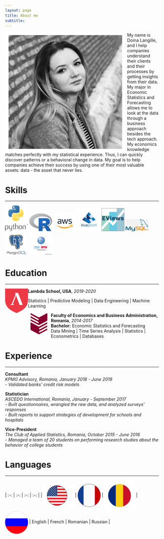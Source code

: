 ```yaml
---
layout: page
title: About me
subtitle: 
---
```

<img align="left" src="/img/about_me/IMG_1604.JPG" width="400"> My name is Doina Langille, and I help companies understand their clients and their processes by getting insights from their data. My major in Economic Statistics and Forecasting allows me to look at the data through a business approach besides the tech approach. My economics knowledge matches perfectly with my statistical experience. Thus, I can quickly discover patterns or a behavioral change in data. My goal is to help companies achieve their success by using one of their most valuable assets: data - the asset that never lies. 

# Skills

---

<p float="left">
  <img src="/img/about_me/py.jpg" width="75" />
  <img src="/img/about_me/R.png" width="75" /> 
  <img src="/img/about_me/aws.jpg" width="75" />
  <img src="/img/about_me/blueprism.jpg" width="75" />
  <img src="/img/about_me/eviews.png" width="75" />
  <img src="/img/about_me/my_sql.png" width="75" />
  <img src="/img/about_me/postgres.png" width="75" />
  <img src="/img/about_me/spss.png" width="75" />
</p>

# Education

---

<img align="left" src="/img/about_me/lambda.png" width="75"> **Lambda School, USA**, *2019-2020*

Statistics \| Predictive Modeling \| Data Engineering \| Machine Learning

<img align="left" src="/img/about_me/feea.png" width="75"> **Faculty of Economics and Business Administration​, Romania**, *2014-2017*  
**Bachelor:** Economic Statistics and Forecasting  
Data Mining \| Time Series Analysis \| Statistics \| Econometrics \| Databases

# Experience

---

**Consultant**  
*KPMG Advisory, Romania, January 2018 - June 2019*  
*- Validated banks’ credit risk models*


**Statistician**  
*ASCEDO International​, Romania, January - September 2017*  
*- Built questionnaires, wrangled the raw data, and analyzed surveys’ responses*  
*- Built reports to support strategies of development for schools and hospitals*


**Vice-President**  
*The Club of Applied Statistics​, Romania, October 2015 - June 2016*  
*- Managed a team of 20 students on performing research studies about the behavior of college students*


# Languages

---

| :-: | :-: | :-: | :-: |
| <img align="center" src="/img/about_me/usa.jpg" width="100"> | <img align="center" src="/img/about_me/fr.png" width="75"> | <img align="center" src="/img/about_me/ro.jpg" width="100"> | <img align="center" src="/img/about_me/ru.jpg" width="75">
| English | French | Romanian | Russian |
